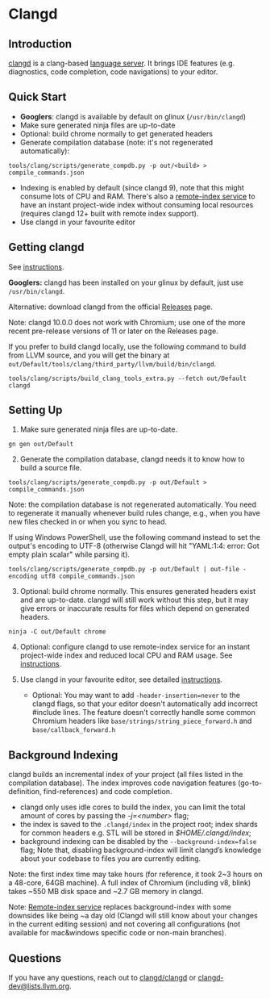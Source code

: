 # Clangd

## Introduction

[clangd](https://clangd.llvm.org/) is a clang-based [language server](https://langserver.org/).
It brings IDE features (e.g. diagnostics, code completion, code navigations) to
your editor.

## Quick Start

* **Googlers**: clangd is available by default on glinux (`/usr/bin/clangd`)
* Make sure generated ninja files are up-to-date
* Optional: build chrome normally to get generated headers
* Generate compilation database (note: it's not regenerated automatically):
```
tools/clang/scripts/generate_compdb.py -p out/<build> > compile_commands.json
```
* Indexing is enabled by default (since clangd 9), note that this might consume
  lots of CPU and RAM. There's also a
  [remote-index service](https://github.com/clangd/chrome-remote-index/blob/main/docs/index.md)
  to have an instant project-wide index without consuming local resources
  (requires clangd 12+ built with remote index support).
* Use clangd in your favourite editor

## Getting clangd

See [instructions](https://clangd.llvm.org/installation.html#installing-clangd).

**Googlers:** clangd has been installed on your glinux by default, just use
`/usr/bin/clangd`.

Alternative: download clangd from the official [Releases](https://github.com/clangd/clangd/releases)
page.

Note: clangd 10.0.0 does not work with Chromium; use one of the more recent
pre-release versions of 11 or later on the Releases page.

If you prefer to build clangd locally, use the following command to build from
LLVM source, and you will get the binary at
`out/Default/tools/clang/third_party/llvm/build/bin/clangd`.

```
tools/clang/scripts/build_clang_tools_extra.py --fetch out/Default clangd
```

## Setting Up

1. Make sure generated ninja files are up-to-date.

```
gn gen out/Default
```

2. Generate the compilation database, clangd needs it to know how to build a
source file.

```
tools/clang/scripts/generate_compdb.py -p out/Default > compile_commands.json
```

Note: the compilation database is not regenerated automatically. You need to
regenerate it manually whenever build rules change, e.g., when you have new files
checked in or when you sync to head.

If using Windows PowerShell, use the following command instead to set the
output's encoding to UTF-8 (otherwise Clangd will hit "YAML:1:4: error: Got
empty plain scalar" while parsing it).

```
tools/clang/scripts/generate_compdb.py -p out/Default | out-file -encoding utf8 compile_commands.json
```

3. Optional: build chrome normally. This ensures generated headers exist and are
up-to-date. clangd will still work without this step, but it may give errors or
inaccurate results for files which depend on generated headers.

```
ninja -C out/Default chrome
```

4. Optional: configure clangd to use remote-index service for an instant
   project-wide index and reduced local CPU and RAM usage. See
   [instructions](https://github.com/clangd/chrome-remote-index/blob/main/docs/index.md).

5. Use clangd in your favourite editor, see detailed [instructions](
https://clangd.llvm.org/installation.html#editor-plugins).

    * Optional: You may want to add `-header-insertion=never` to the clangd flags,
      so that your editor doesn't automatically add incorrect #include lines. The
      feature doesn't correctly handle some common Chromium headers like
      `base/strings/string_piece_forward.h` and `base/callback_forward.h`

## Background Indexing

clangd builds an incremental index of your project (all files listed in the
compilation database). The index improves code navigation features
(go-to-definition, find-references) and code completion.

* clangd only uses idle cores to build the index, you can limit the total amount
  of cores by passing the *-j=\<number\>* flag;
* the index is saved to the `.clangd/index` in the project root; index shards
  for common headers e.g. STL will be stored in *$HOME/.clangd/index*;
* background indexing can be disabled by the `--background-index=false` flag;
  Note that, disabling background-index will limit clangd’s knowledge about your
  codebase to files you are currently editing.

Note: the first index time may take hours (for reference, it took 2~3 hours on
a 48-core, 64GB machine). A full index of Chromium (including v8, blink) takes
~550 MB disk space and ~2.7 GB memory in clangd.

Note: [Remote-index service](https://github.com/clangd/chrome-remote-index/blob/main/docs/index.md)
replaces background-index with some downsides like being ~a day old (Clangd will
still know about your changes in the current editing session) and not covering
all configurations (not available for mac&windows specific code or non-main
branches).

## Questions

If you have any questions, reach out to
[clangd/clangd](https://github.com/clangd/clangd) or clangd-dev@lists.llvm.org.
